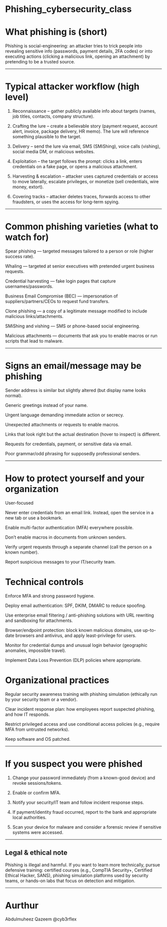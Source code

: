 # Phishing_cybersecurity_class

# What phishing is (short)

Phishing is social-engineering: an attacker tries to trick people into revealing sensitive info (passwords, payment details, 2FA codes) or into executing actions (clicking a malicious link, opening an attachment) by pretending to be a trusted source.


---

# Typical attacker workflow (high level)

1. Reconnaissance – gather publicly available info about targets (names, job titles, contacts, company structure).


2. Crafting the lure – create a believable story (payment request, account alert, invoice, package delivery, HR memo). The lure will reference something plausible to the target.


3. Delivery – send the lure via email, SMS (SMiShing), voice calls (vishing), social media DM, or malicious websites.


4. Exploitation – the target follows the prompt: clicks a link, enters credentials on a fake page, or opens a malicious attachment.


5. Harvesting & escalation – attacker uses captured credentials or access to move laterally, escalate privileges, or monetize (sell credentials, wire money, extort).


6. Covering tracks – attacker deletes traces, forwards access to other fraudsters, or uses the access for long-term spying.




---

# Common phishing varieties (what to watch for)

Spear phishing — targeted messages tailored to a person or role (higher success rate).

Whaling — targeted at senior executives with pretended urgent business requests.

Credential harvesting — fake login pages that capture usernames/passwords.

Business Email Compromise (BEC) — impersonation of suppliers/partners/CEOs to request fund transfers.

Clone phishing — a copy of a legitimate message modified to include malicious links/attachments.

SMiShing and vishing — SMS or phone-based social engineering.

Malicious attachments — documents that ask you to enable macros or run scripts that lead to malware.



---

# Signs an email/message may be phishing

Sender address is similar but slightly altered (but display name looks normal).

Generic greetings instead of your name.

Urgent language demanding immediate action or secrecy.

Unexpected attachments or requests to enable macros.

Links that look right but the actual destination (hover to inspect) is different.

Requests for credentials, payment, or sensitive data via email.

Poor grammar/odd phrasing for supposedly professional senders.



---

# How to protect yourself and your organization

User-focused

Never enter credentials from an email link. Instead, open the service in a new tab or use a bookmark.

Enable multi-factor authentication (MFA) everywhere possible.

Don’t enable macros in documents from unknown senders.

Verify urgent requests through a separate channel (call the person on a known number).

Report suspicious messages to your IT/security team.


# Technical controls

Enforce MFA and strong password hygiene.

Deploy email authentication: SPF, DKIM, DMARC to reduce spoofing.

Use enterprise email filtering / anti-phishing solutions with URL rewriting and sandboxing for attachments.

Browser/endpoint protection: block known malicious domains, use up-to-date browsers and antivirus, and apply least-privilege for users.

Monitor for credential dumps and unusual login behavior (geographic anomalies, impossible travel).

Implement Data Loss Prevention (DLP) policies where appropriate.


# Organizational practices

Regular security awareness training with phishing simulation (ethically run by your security team or a vendor).

Clear incident response plan: how employees report suspected phishing, and how IT responds.

Restrict privileged access and use conditional access policies (e.g., require MFA from untrusted networks).

Keep software and OS patched.



---

# If you suspect you were phished

1. Change your password immediately (from a known-good device) and revoke sessions/tokens.


2. Enable or confirm MFA.


3. Notify your security/IT team and follow incident response steps.


4. If payment/identity fraud occurred, report to the bank and appropriate local authorities.


5. Scan your device for malware and consider a forensic review if sensitive systems were accessed.




---

## Legal & ethical note

Phishing is illegal and harmful. If you want to learn more technically, pursue defensive training: certified courses (e.g., CompTIA Security+, Certified Ethical Hacker, SANS), phishing simulation platforms used by security teams, or hands-on labs that focus on detection and mitigation.

----
# Aurthur
Abdulmuheez Qazeem 
@cyb3rflex
